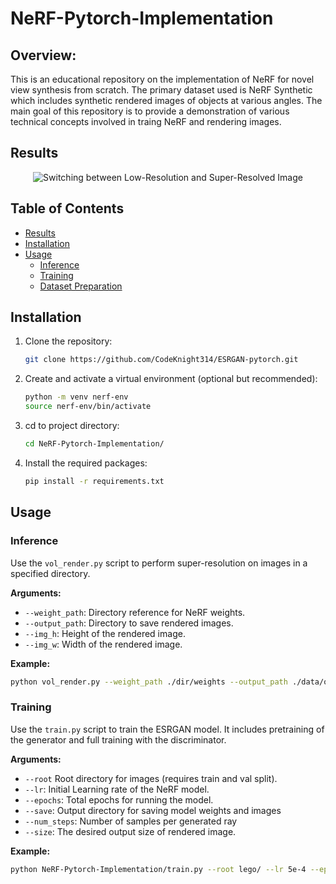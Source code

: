 # NeRF-Pytorch-Implementation

## Overview:
This is an educational repository on the implementation of NeRF for novel view synthesis from scratch. The primary dataset used is NeRF Synthetic which includes synthetic rendered images of objects at various angles. The main goal of this repository is to provide a demonstration of various technical concepts involved in traing NeRF and rendering images. 

## Results
<p align="center">
  <img src="images/Lego Model.gif" alt="Switching between Low-Resolution and Super-Resolved Image">
</p>

## Table of Contents
- [Results](#results)
- [Installation](#installation)
- [Usage](#usage)
  - [Inference](#inference)
  - [Training](#training)
  - [Dataset Preparation](#dataset-preparation)

## Installation

1. Clone the repository:
    ```bash
    git clone https://github.com/CodeKnight314/ESRGAN-pytorch.git
    ```

2. Create and activate a virtual environment (optional but recommended):
    ```bash
    python -m venv nerf-env
    source nerf-env/bin/activate
    ```

3. cd to project directory: 
    ```bash 
    cd NeRF-Pytorch-Implementation/
    ```

4. Install the required packages:
    ```bash
    pip install -r requirements.txt
    ```

## Usage

### Inference

Use the `vol_render.py` script to perform super-resolution on images in a specified directory.

**Arguments:**
- `--weight_path`: Directory reference for NeRF weights.
- `--output_path`: Directory to save rendered images.
- `--img_h`: Height of the rendered image.
- `--img_w`: Width of the rendered image.

**Example:**
```bash
python vol_render.py --weight_path ./dir/weights --output_path ./data/output --img_h HEIGHT --img_w WIDTH
```

### Training
Use the `train.py` script to train the ESRGAN model. It includes pretraining of the generator and full training with the discriminator.

**Arguments:**
- `--root` Root directory for images (requires train and val split).
- `--lr`: Initial Learning rate of the NeRF model.
- `--epochs`: Total epochs for running the model.
- `--save`: Output directory for saving model weights and images
- `--num_steps`: Number of samples per generated ray
- `--size`: The desired output size of rendered image.

**Example:**
```bash 
python NeRF-Pytorch-Implementation/train.py --root lego/ --lr 5e-4 --epochs 16 --save Outputs/ --num_steps 192 --size 128
```
